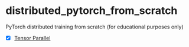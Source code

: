 # distributed_pytorch_from_scratch
PyTorch distributed training from scratch (for educational purposes only)

- [x] [Tensor Parallel](https://github.com/xiabingquan/distributed_pytorch_from_scratch/tree/tp)